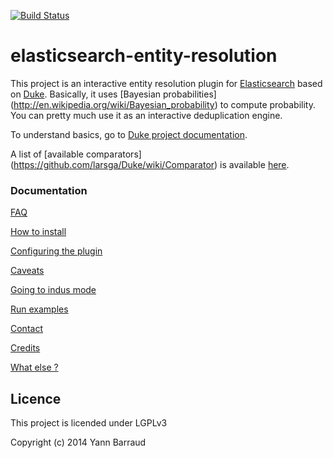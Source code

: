 [![Build Status](https://travis-ci.org/YannBrrd/elasticsearch-entity-resolution.png)](http://travis-ci.org/YannBrrd/elasticsearch-entity-resolution)



elasticsearch-entity-resolution
===================

This project is an interactive entity resolution plugin for [Elasticsearch](http://www.elasticsearch.org) based on [Duke](http://github.com/larsga/Duke). Basically, it uses [Bayesian probabilities] (http://en.wikipedia.org/wiki/Bayesian_probability) to compute probability. You can pretty much use it as an interactive deduplication engine.

To understand basics, go to [Duke project documentation](https://github.com/larsga/Duke/wiki/XMLConfig).

A list of [available comparators] (https://github.com/larsga/Duke/wiki/Comparator) is available [here](https://github.com/larsga/Duke/wiki/Comparator).

### Documentation

[FAQ](http://github.com/YannBrrd/elasticsearch-entity-resolution/wiki/FAQ)

[How to install](http://github.com/YannBrrd/elasticsearch-entity-resolution/wiki/install)

[Configuring the plugin](http://github.com/YannBrrd/elasticsearch-entity-resolution/wiki/configure)

[Caveats](http://github.com/YannBrrd/elasticsearch-entity-resolution/wiki/caveats)

[Going to indus mode](http://github.com/YannBrrd/elasticsearch-entity-resolution/wiki/indus)

[Run examples](http://github.com/YannBrrd/elasticsearch-entity-resolution/wiki/Run-Examples)

[Contact](http://github.com/YannBrrd/elasticsearch-entity-resolution/wiki/contact)

[Credits](http://github.com/YannBrrd/elasticsearch-entity-resolution/wiki/credits)

[What else ?](http://github.com/YannBrrd/elasticsearch-entity-resolution/wiki/what_else)


## Licence 

This project is licended under LGPLv3

Copyright (c) 2014 Yann Barraud
